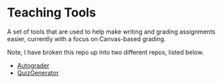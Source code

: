 # Teaching Tools

A set of tools that are used to help make writing and grading assignments easier, currently with a focus on Canvas-based grading.

Note, I have broken this repo up into two different repos, listed below.
- [Autograder](https://github.com/OtterDen-Lab/Autograder)
- [QuizGenerator](https://github.com/OtterDen-Lab/QuizGenerator)
